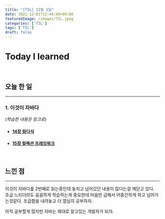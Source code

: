 ```yaml
---
title: "[TIL] 12월 1일"
date: 2021-12-01T12:44:49+09:00
featuredImage: /images/TIL.jpeg
categories: ['TIL']
tags: ['TIL']
draft: false
---
```

# Today I learned

<!--more-->

<br>

## 오늘 한 일

---

### 1. 이것이 자바다

(_학습한 내용은 링크로_)

- #### [14장 람다식](https://kale02.notion.site/14-f3ccfdd7d0f94b54a944a81e677f80ae)
- #### [15장 컬렉션 프레임워크](https://kale02.notion.site/15-0dd8215ececf4dd8b3d417f9e4b1d923)

<br>



## 느낀 점

---

이것이 자바다를 2번째로 읽는중인데 놓치고 넘어갔던 내용이 많다는걸 깨닫고 있다. <br>
조금 느리더라도 꼼꼼하게 학습하는게 중요한데 마음만 급해서 어중간하게 하고 넘어가는것같다. 조급함을 내려놓고 더 열심히 공부하자.

아직 공부할게 많지만 자바는 제대로 알고있는 개발자가 되자.

